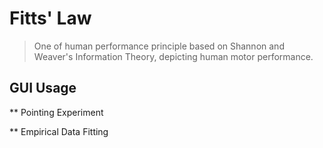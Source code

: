 # Fitts' Law
> One of human performance principle based on Shannon and Weaver's Information Theory, depicting human motor performance.

## GUI Usage
** Pointing Experiment

** Empirical Data Fitting
